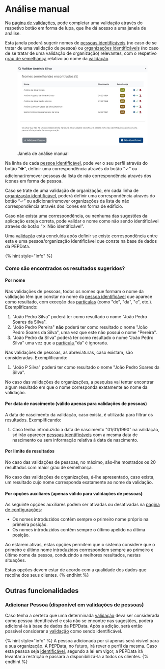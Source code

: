 # Análise manual

Na [página de validações](./), pode completar uma validação através do respetivo botão em forma de lupa, que lhe dá acesso a uma janela de análise.

Esta janela poderá sugerir nomes de [pessoas identificáveis](../../glossario/glossario-aplicacao.md#pessoa-identificavel) (no caso de se tratar de uma validação de pessoa) ou [organizações identificáveis](../../glossario/glossario-aplicacao.md#organizacao-identificavel) (no caso de se tratar de uma validação de organização) relevantes, com o respetivo [grau de semelhança](../../glossario/glossario-aplicacao.md#grau-de-semelhanca) relativo ao nome da [validação](../../glossario/glossario-aplicacao.md#validacao).

<figure><img src="../../.gitbook/assets/analisar validação PT.jpg" alt=""><figcaption><p>Janela de análise manual</p></figcaption></figure>

Na linha de cada [pessoa identificável](../../glossario/glossario-aplicacao.md#pessoa-identificavel), pode ver o seu perfil através do botão “👁”, definir uma correspondência através do botão “✓” ou adicionar/remover pessoas da lista de não correspondência através dos ícones em forma de pessoa.

Caso se trate de uma validação de organização, em cada linha de [organização identificável](../../glossario/glossario-aplicacao.md#organizacao-identificavel), poderá definir uma correspondência através do botão “✓” ou adicionar/remover organizações da lista de não correspondência através dos ícones em forma de edifício.

Caso não exista uma correspondência, ou nenhuma das sugestões da aplicação esteja correta, pode validar o nome como não sendo identificável através do botão “✗ Não identificável”.

Uma [validação](../../glossario/glossario-aplicacao.md#validacao) está concluída após definir se existe correspondência entre esta e uma pessoa/organização identificável que conste na base de dados da PEPData.

{% hint style="info" %}
### Como são encontrados os resultados sugeridos?

#### Por nome

Nas validações de pessoas, todos os nomes que formam o nome da validação têm que constar no nome da [pessoa identificável](../../glossario/glossario-aplicacao.md#pessoa-identificavel) que aparece como resultado, com exceção das [partículas](https://www.irn.mj.pt/IRN/sections/irn/a\_registral/registo-civil/docs-do-civil/dar-o-nome/) (como "de", "da", "e", etc.). Exemplificando:

1. "João Pedro Silva" poderá ter como resultado o nome "João Pedro Soares da Silva".
2. "João Pedro Pereira" **não** poderá ter como resultado o nome "João Pedro Soares da Silva", uma vez que este não possui o nome "Pereira".
3. "João Pedro da Silva" poderá ter como resultado o nome "João Pedro Silva" uma vez que a [partícula ](https://www.irn.mj.pt/IRN/sections/irn/a\_registral/registo-civil/docs-do-civil/dar-o-nome/)"da" é ignorada.

Nas validações de pessoas, as abreviaturas, caso existam, são consideradas. Exemplificando:

1. "João P Silva" poderá ter como resultado o nome "João Pedro Soares da Silva".

No caso das validações de organizações, a pesquisa vai tentar encontrar algum resultado em que o nome corresponda exatamente ao nome da validação.

#### Por data de nascimento (válido apenas para validações de pessoas)

A data de nascimento da validação, caso exista, é utilizada para filtrar os resultados. Exemplificando:

1. Caso tenha introduzido a data de nascimento "01/01/1990" na validação, só irão aparecer [pessoas identificáveis](../../glossario/glossario-aplicacao.md#pessoa-identificavel) com a mesma data de nascimento ou sem informação relativa à data de nascimento.

#### Por limite de resultados

No caso das validações de pessoas, no máximo, são-lhe mostrados os 20 resultados com maior grau de semelhança.

No caso das validações de organizações, é-lhe apresentado, caso exista, um resultado cujo nome corresponda exatamente ao nome da validação.&#x20;

#### Por opções auxiliares (apenas válido para validações de pessoas)

As seguinte opções auxiliares podem ser ativadas ou desativadas na [página de configurações](../configuracoes/):&#x20;

* Os nomes introduzidos contêm sempre o primeiro nome próprio na primeira posição.
* Os nomes introduzidos contêm sempre o último apelido na última posição.

Ao estarem ativas, estas opções permitem que o sistema considere que o primeiro e último nome introduzidos correspondem sempre ao primeiro e último nome da pessoa, conduzindo a melhores resultados, nestas situações.&#x20;

Estas opções devem estar de acordo com a qualidade dos dados que recolhe dos seus clientes. &#x20;
{% endhint %}

## Outras funcionalidades

### Adicionar Pessoa (disponível em validações de pessoas)

Caso tenha a certeza que uma determinada [validação](../../glossario/glossario-aplicacao.md#validacao) deva ser considerada como pessoa identificável e esta não se encontre nas sugestões, poderá adicioná-la à base de dados da PEPData. Após a adição, será então possível considerar a [validação](../../glossario/glossario-aplicacao.md#validacao) como sendo identificável.

{% hint style="info" %}
A pessoa adicionada por si apenas será visível para a sua organização. A PEPData, no futuro, irá rever o perfil da mesma. Caso esta pessoa seja [identificável](../../glossario/glossario-aplicacao.md#pessoa-identificavel), segundo a lei em vigor, a PEPData irá levantar a restrição e passará a disponibilizá-la a todos os clientes.
{% endhint %}

&#x20;
